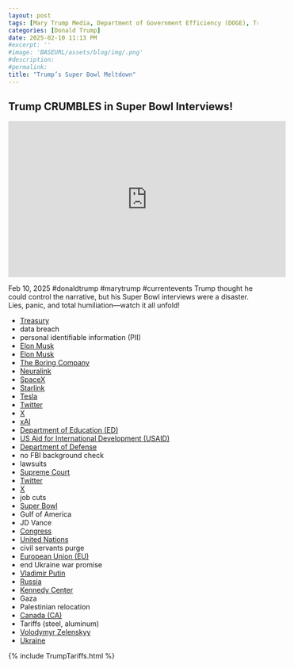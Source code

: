 ```yaml
---
layout: post
tags: [Mary Trump Media, Department of Government Efficiency (DOGE), Treasury, data breach, personal identifiable information (PII), Elon Musk, Starlink, SpaceX, Tesla, Department of Education (ED), US Aid for International Development (USAID), Department of Defense, no FBI background check, lawsuits, Supreme Court, Twitter, X, job cuts, Super Bowl, Gulf of America, JD Vance, Congress, United Nations, civil servants purge, European Union (EU), end Ukraine war promise, Vladimir Putin, Russia, Kennedy Center, Gaza, Palestinian relocation, Canada (CA), 51st state, Tariffs (steel, aluminum), Ukraine, Volodymyr Zelenskyy, politics]
categories: [Donald Trump]
date: 2025-02-10 11:13 PM
#excerpt: ''
#image: 'BASEURL/assets/blog/img/.png'
#description:
#permalink:
title: "Trump’s Super Bowl Meltdown"
---
```



## Trump CRUMBLES in Super Bowl Interviews!

<iframe width="560" height="315" src="https://www.youtube.com/embed/zqO7NSN9TXc?si=boCMUkTf4ktkxZM2" title="YouTube video player" frameborder="0" allow="accelerometer; autoplay; clipboard-write; encrypted-media; gyroscope; picture-in-picture; web-share" referrerpolicy="strict-origin-when-cross-origin" allowfullscreen></iframe>

Feb 10, 2025  #donaldtrump #marytrump #currentevents
Trump thought he could control the narrative, but his Super Bowl interviews were a disaster. Lies, panic, and total humiliation—watch it all unfold!

- [Treasury](https://home.treasury.gov/)
- data breach
- personal identifiable information (PII)
- [Elon Musk](https://ir.tesla.com/corporate/elon-musk)
- [Elon Musk](https://x.com/elonmusk/)
- [The Boring Company](https://www.boringcompany.com/)
- [Neuralink](https://neuralink.com/)
- [SpaceX](https://www.spacex.com/)
- [Starlink](https://www.starlink.com/)
- [Tesla](https://www.tesla.com/)
- [Twitter](https://twitter.com/)
- [ X ](https://x.com/)
- [xAI](https://x.ai/)
- [Department of Education (ED)](https://www.ed.gov/)
- [US Aid for International Development (USAID)](https://www.usaid.gov/)
- [Department of Defense](https://www.defense.gov/)
- no FBI background check
- lawsuits
- [Supreme Court](http://www.supremecourtus.gov/)
- [Twitter](https://twitter.com/)
- [ X ](https://x.com/)
- job cuts
- [Super Bowl](https://www.nfl.com/super-bowl/)
- Gulf of America
- JD Vance
- [Congress](https://www.congress.gov/)
- [United Nations](https://www.un.org/)
- civil servants purge
- [European Union (EU)](http://europa.eu/)
- end Ukraine war promise
- [Vladimir Putin](http://kremlin.ru/)
- [Russia](http://government.ru/)
- [Kennedy Center](https://www.kennedy-center.org/)
- Gaza
- Palestinian relocation
- [Canada (CA)](https://www.canada.ca/)
- Tariffs (steel, aluminum)
- [Volodymyr Zelenskyy](https://www.president.gov.ua/)
- [Ukraine](https://www.gov.ua/)

{% include TrumpTariffs.html %}
